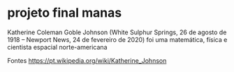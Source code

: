 # projeto final manas

Katherine Coleman Goble Johnson (White Sulphur Springs, 26 de agosto de 1918 – Newport News, 24 de fevereiro de 2020) foi uma matemática, física e cientista espacial norte-americana

Fontes
https://pt.wikipedia.org/wiki/Katherine_Johnson
 
  
